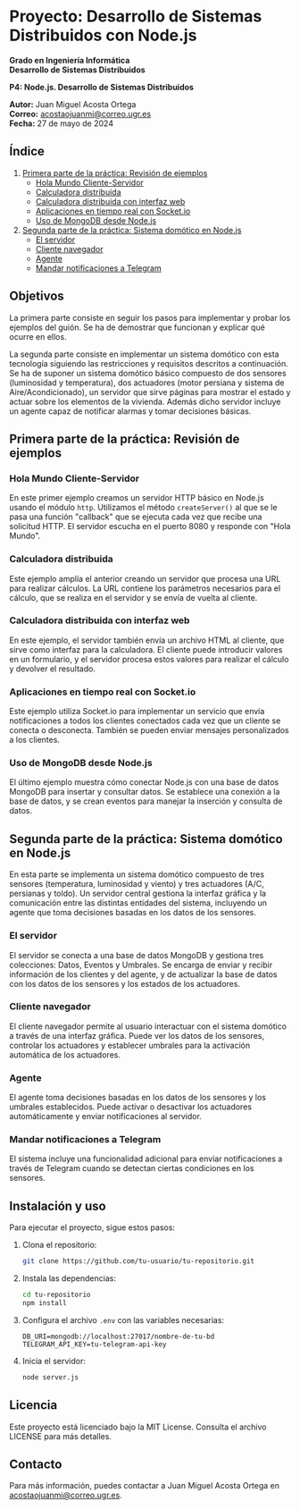 # Proyecto: Desarrollo de Sistemas Distribuidos con Node.js

**Grado en Ingeniería Informática**  
**Desarrollo de Sistemas Distribuidos**

**P4: Node.js. Desarrollo de Sistemas Distribuidos**

**Autor:** Juan Miguel Acosta Ortega  
**Correo:** acostaojuanmi@correo.ugr.es  
**Fecha:** 27 de mayo de 2024

## Índice

1. [Primera parte de la práctica: Revisión de ejemplos](#primera-parte-de-la-práctica-revisión-de-ejemplos)
    - [Hola Mundo Cliente-Servidor](#hola-mundo-cliente-servidor)
    - [Calculadora distribuida](#calculadora-distribuida)
    - [Calculadora distribuida con interfaz web](#calculadora-distribuida-con-interfaz-web)
    - [Aplicaciones en tiempo real con Socket.io](#aplicaciones-en-tiempo-real-con-socketio)
    - [Uso de MongoDB desde Node.js](#uso-de-mongodb-desde-nodejs)
2. [Segunda parte de la práctica: Sistema domótico en Node.js](#segunda-parte-de-la-práctica-sistema-domótico-en-nodejs)
    - [El servidor](#el-servidor)
    - [Cliente navegador](#cliente-navegador)
    - [Agente](#agente)
    - [Mandar notificaciones a Telegram](#mandar-notificaciones-a-telegram)

## Objetivos

La primera parte consiste en seguir los pasos para implementar y probar los ejemplos del guión. Se ha de demostrar que funcionan y explicar qué ocurre en ellos.

La segunda parte consiste en implementar un sistema domótico con esta tecnología siguiendo las restricciones y requisitos descritos a continuación. Se ha de suponer un sistema domótico básico compuesto de dos sensores (luminosidad y temperatura), dos actuadores (motor persiana y sistema de Aire/Acondicionado), un servidor que sirve páginas para mostrar el estado y actuar sobre los elementos de la vivienda. Además dicho servidor incluye un agente capaz de notificar alarmas y tomar decisiones básicas.

## Primera parte de la práctica: Revisión de ejemplos

### Hola Mundo Cliente-Servidor

En este primer ejemplo creamos un servidor HTTP básico en Node.js usando el módulo `http`. Utilizamos el método `createServer()` al que se le pasa una función "callback" que se ejecuta cada vez que recibe una solicitud HTTP. El servidor escucha en el puerto 8080 y responde con "Hola Mundo".

### Calculadora distribuida

Este ejemplo amplía el anterior creando un servidor que procesa una URL para realizar cálculos. La URL contiene los parámetros necesarios para el cálculo, que se realiza en el servidor y se envía de vuelta al cliente.

### Calculadora distribuida con interfaz web

En este ejemplo, el servidor también envía un archivo HTML al cliente, que sirve como interfaz para la calculadora. El cliente puede introducir valores en un formulario, y el servidor procesa estos valores para realizar el cálculo y devolver el resultado.

### Aplicaciones en tiempo real con Socket.io

Este ejemplo utiliza Socket.io para implementar un servicio que envía notificaciones a todos los clientes conectados cada vez que un cliente se conecta o desconecta. También se pueden enviar mensajes personalizados a los clientes.

### Uso de MongoDB desde Node.js

El último ejemplo muestra cómo conectar Node.js con una base de datos MongoDB para insertar y consultar datos. Se establece una conexión a la base de datos, y se crean eventos para manejar la inserción y consulta de datos.

## Segunda parte de la práctica: Sistema domótico en Node.js

En esta parte se implementa un sistema domótico compuesto de tres sensores (temperatura, luminosidad y viento) y tres actuadores (A/C, persianas y toldo). Un servidor central gestiona la interfaz gráfica y la comunicación entre las distintas entidades del sistema, incluyendo un agente que toma decisiones basadas en los datos de los sensores.

### El servidor

El servidor se conecta a una base de datos MongoDB y gestiona tres colecciones: Datos, Eventos y Umbrales. Se encarga de enviar y recibir información de los clientes y del agente, y de actualizar la base de datos con los datos de los sensores y los estados de los actuadores.

### Cliente navegador

El cliente navegador permite al usuario interactuar con el sistema domótico a través de una interfaz gráfica. Puede ver los datos de los sensores, controlar los actuadores y establecer umbrales para la activación automática de los actuadores.

### Agente

El agente toma decisiones basadas en los datos de los sensores y los umbrales establecidos. Puede activar o desactivar los actuadores automáticamente y enviar notificaciones al servidor.

### Mandar notificaciones a Telegram

El sistema incluye una funcionalidad adicional para enviar notificaciones a través de Telegram cuando se detectan ciertas condiciones en los sensores.

## Instalación y uso

Para ejecutar el proyecto, sigue estos pasos:

1. Clona el repositorio:
    ```bash
    git clone https://github.com/tu-usuario/tu-repositorio.git
    ```
2. Instala las dependencias:
    ```bash
    cd tu-repositorio
    npm install
    ```
3. Configura el archivo `.env` con las variables necesarias:
    ```env
    DB_URI=mongodb://localhost:27017/nombre-de-tu-bd
    TELEGRAM_API_KEY=tu-telegram-api-key
    ```
4. Inicia el servidor:
    ```bash
    node server.js
    ```

## Licencia

Este proyecto está licenciado bajo la MIT License. Consulta el archivo LICENSE para más detalles.

## Contacto

Para más información, puedes contactar a Juan Miguel Acosta Ortega en [acostaojuanmi@correo.ugr.es](mailto:acostaojuanmi@correo.ugr.es).
